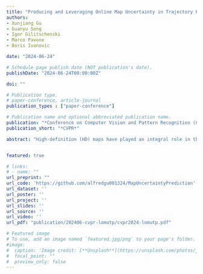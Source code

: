 ```yaml
---
title: "Producing and Leveraging Online Map Uncertainty in Trajectory Prediction"
authors:
- Xunjiang Gu
- Guanyu Song
- Igor Gilitschenski
- Marco Pavone
- Boris Ivanovic

date: "2024-06-24"

# Schedule page publish date (NOT publication's date).
publishDate: "2024-06-24T00:00:00Z"

doi: ""

# Publication type.
# paper-conference, article-journal
publication_types : ["paper-conference"]

# Publication name and optional abbreviated publication name.
publication: "*Conference on Computer Vision and Pattern Recognition (CVPR)*"
publication_short: "*CVPR*"

abstract: "High-definition (HD) maps have played an integral role in the development of modern autonomous vehicle (AV) stacks albeit with high associated labeling and maintenance costs. As a result many recent works have proposed methods for estimating HD maps online from sensor data enabling AVs to operate outside of previously-mapped regions. However current online map estimation approaches are developed in isolation of their downstream tasks complicating their integration in AV stacks. In particular they do not produce uncertainty or confidence estimates. In this work we extend multiple state-of-the-art online map estimation methods to additionally estimate uncertainty and show how this enables more tightly integrating online mapping with trajectory forecasting. In doing so we find that incorporating uncertainty yields up to 50% faster training convergence and up to 15% better prediction performance on the real-world nuScenes driving dataset."


featured: true

# links:
# - name: ""
url_preprint: ""
url_code: 'https://github.com/alfredgu001324/MapUncertaintyPrediction'
url_dataset: ''
url_poster: ''
url_project: ''
url_slides: ''
url_source: ''
url_video: ''
url_pdf: "publication/202406-cvpr-lomutp/cvpr2024-lomutp.pdf"

# Featured image
# To use, add an image named `featured.jpg/png` to your page's folder. 
#image:
#  caption: 'Image credit: [**Unsplash**](https://unsplash.com/photos/jdD8gXaTZsc)'
#  focal_point: ""
#  preview_only: false
---
```

